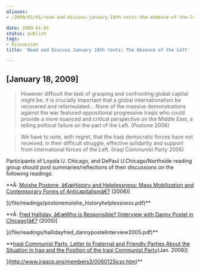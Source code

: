 ```yaml
---
aliases:
- /2009/01/01/read-and-discuss-january-18th-texts-the-abdence-of-the-left

date: 2009-01-01
status: publish
tags:
- Discussion
title: 'Read and Discuss January 18th texts: The Absence of the Left'

---
```

## [**January 18**, 2009]

> However difficult the task of grasping and confronting global capital might be, it is crucially important that a global internationalism be recovered and reformulated... None of the massive demonstrations against the war featured oppositional progressive Iraqis who could provide a more nuanced and critical perspective on the Middle East, a telling political failure on the part of the Left. (Postone 2006)

> We have to note, with regret, that the Iraqi democratic forces have not received, in their difficult struggle, effective solidarity and support from international forces of the Left. (Iraqi Communist Party 2006)


Participants of Loyola U. Chicago, and DePaul U.Chicago/Northside reading group should post summaries/reflections of their discussions on the following readings:


**Â· [Moishe Postone, â€œHistory and Helplessness: Mass Mobilization and Contemporary Forms of Anticapitalismâ€?](/file/readings/postonemoishe_historyhelplessness.pdf) (2006)[

](/file/readings/postonemoishe_historyhelplessness.pdf)**

**Â· [Fred Halliday, â€œWho is Responsible? [interview with Danny Postel in Chicago]â€?](/file/readings/hallidayfred_dannypostelinterview2005.pdf) (2005)[

](/file/readings/hallidayfred_dannypostelinterview2005.pdf)**

**[Iraqi Communist Party, Letter to Fraternal and Friendly Parties About the Situation in Iraq and the Position of the Iraqi Communist Party](http://http://www.iraqcp.org/members3/0060125icpr.htm)(Jan. 2006)[

](http://www.iraqcp.org/members3/0060125icpr.htm)**
